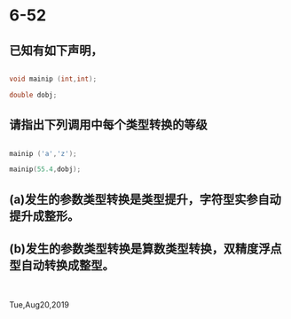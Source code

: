 # 6-52

## 已知有如下声明，

```c++

void mainip (int,int);

double dobj;

```

## 请指出下列调用中每个类型转换的等级

```c++

mainip ('a','z');

mainip(55.4,dobj);

```

## (a)发生的参数类型转换是类型提升，字符型实参自动提升成整形。

## (b)发生的参数类型转换是算数类型转换，双精度浮点型自动转换成整型。

&nbsp;

Tue,Aug20,2019